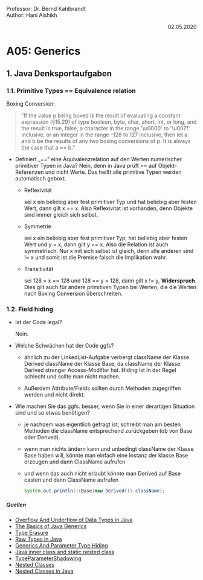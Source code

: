 Professor: Dr. Bernd Kahlbrandt  
Author: Hani Alshikh
<div style="text-align: right">02.05.2020</div>

# A05: Generics

## 1. Java Denksportaufgaben

### 1.1. Primitive Types == Equivalence relation

Boxing Conversion:

>"If the value p being boxed is the result of evaluating a constant expression (§15.29) of type boolean, byte, char, short, int, or long, and the result is true, false, a character in the range '\u0000' to '\u007f' inclusive, or an integer in the range -128 to 127 inclusive, then let a and b be the results of any two boxing conversions of p. It is always the case that a == b."

- Definiert „==“ eine Äquivalenzrelation auf den Werten numerischer primitiver Typen in Java?
    Nein, denn in Java prüft == auf Objekt-Referenzen und nicht Werte. Das heißt alle primitive Typen werden automatisch geboxt.

    - <span color="green">Reflexivität</span>
        
        sei x ein beliebig aber fest primitiver Typ und hat beliebig aber festen Wert, dann gilt x == x. Also Reflexivität ist vorhanden, denn Objekte sind immer gleich sich selbst.
    
    - <span color="green">Symmetrie</span>
    
        sei x ein beliebig aber fest primitiver Typ, hat beliebig aber festen Wert und y = x, dann gilt y == x. Also die Relation ist auch symmetrisch. Nur x mit sich selbst ist gleich, denn alle anderen sind != x und somit ist die Premise falsch die Implikation wahr.
    
    - <span color="red">Transitivität</span>
    
        sei 128 = x == 128 und 128 == y = 128, dann gilt x != y, **__Widerspruch__**. Dies gilt auch für andere primitiven Typen bei Werten, die die Werten nach Boxing Conversion überschreiten.

### 1.2. Field hiding

- Ist der Code legal?

    Nein.

- Welche Schwächen hat der Code ggfs?

    - ähnlich zu der LinkedList-Aufgabe verbergt className der Klasse Derived className der Klasse Base, da className der Klasse Derived strenger Access-Modifier hat. Hiding ist in der Regel schlecht und sollte man nicht machen.
    
    - Außerdem Attribute/Fields sollten durch Methoden zugegriffen werden und nicht direkt.

- Wie machen Sie das ggfs. besser, wenn Sie in einer derartigen Situation sind und so etwas benötigen?

    - je nachdem was eigentlich gefragt ist, schreibt man am besten Methoden die className entsprechend zurückgeben (ob von Base oder Derived).
    
    - wenn man nichts ändern kann und unbedingt className der Klasse Base haben will, könnte man einfach eine Instanz der klasse Base erzeugen und dann ClassName aufrufen
    
    - und wenn das auch nicht erlaubt könnte man Derived auf Base casten und dann ClassName aufrufen  
    
        ```java
        System.out.println(((Base)new Derived()).className);
        ```

##### Quellen
- [Overflow And Underflow of Data Types in Java](https://dzone.com/articles/overflow-and-underflow-data)
- [The Basics of Java Generics](https://www.baeldung.com/java-generics)
- [Type Erasure](https://www.youtube.com/watch?v=eWDJP6iHgLA)
- [Raw Types in Java](https://www.baeldung.com/raw-types-java)
- [Generics And Parameter Type Hiding](https://kodelog.wordpress.com/2013/04/23/generics-and-parameter-type-hiding/)
- [Java inner class and static nested class](https://stackoverflow.com/questions/70324/java-inner-class-and-static-nested-class)
- [TypeParameterShadowing](https://errorprone.info/bugpattern/TypeParameterShadowing)
- [Nested Classes](https://docs.oracle.com/javase/tutorial/java/javaOO/nested.html)
- [Nested Classes in Java](https://www.geeksforgeeks.org/nested-classes-java/)